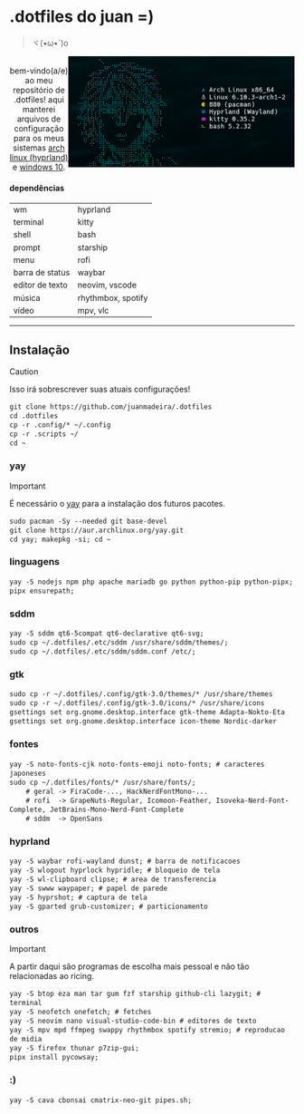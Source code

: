 # .dotfiles do juan =)
>ヾ(•ω•`)o
<p align="center">
	<img src="https://github.com/juanmadeira/.dotfiles/blob/main/screenshots/hyprland-fastfetch.png" align="right" width="400px" alt="hyprland screenshot"
</p>
<br>
bem-vindo(a/e) ao meu repositório de .dotfiles! aqui manterei arquivos de configuração para os meus sistemas <span style="text-decoration: underline;">arch linux (hyprland)</span> e <a href="https://github.com/juanmadeira/.dotfiles/blob/main/_windows">windows 10</a>.

#### dependências
|                 |                      |
| --------------- | -------------------- |
| wm              | hyprland             |
| terminal        | kitty                |
| shell           | bash                 |
| prompt          | starship             |
| menu            | rofi                 |
| barra de status | waybar               |
| editor de texto | neovim, vscode       |
| música          | rhythmbox, spotify   |
| vídeo           | mpv, vlc             |

---
## Instalação
> [!CAUTION]
> Isso irá sobrescrever suas atuais configurações!
```shell
git clone https://github.com/juanmadeira/.dotfiles
cd .dotfiles
cp -r .config/* ~/.config
cp -r .scripts ~/
cd ~
```

### yay
> [!IMPORTANT]
> É necessário o [yay](https://aur.archlinux.org/yay.git) para a instalação dos futuros pacotes.
```shell
sudo pacman -Sy --needed git base-devel
git clone https://aur.archlinux.org/yay.git
cd yay; makepkg -si; cd ~
```

### linguagens
```shell
yay -S nodejs npm php apache mariadb go python python-pip python-pipx;
pipx ensurepath;
```

### sddm
```shell
yay -S sddm qt6-5compat qt6-declarative qt6-svg;
sudo cp ~/.dotfiles/.etc/sddm /usr/share/sddm/themes/;
sudo cp ~/.dotfiles/.etc/sddm/sddm.conf /etc/;
```

### gtk
```shell
sudo cp -r ~/.dotfiles/.config/gtk-3.0/themes/* /usr/share/themes
sudo cp -r ~/.dotfiles/.config/gtk-3.0/icons/* /usr/share/icons
gsettings set org.gnome.desktop.interface gtk-theme Adapta-Nokto-Eta
gsettings set org.gnome.desktop.interface icon-theme Nordic-darker
```

### fontes
```shell
yay -S noto-fonts-cjk noto-fonts-emoji noto-fonts; # caracteres japoneses
sudo cp ~/.dotfiles/fonts/* /usr/share/fonts/;
    # geral -> FiraCode-..., HackNerdFontMono-... 
    # rofi  -> GrapeNuts-Regular, Icomoon-Feather, Isoveka-Nerd-Font-Complete, JetBrains-Mono-Nerd-Font-Complete
    # sddm  -> OpenSans
``` 

### hyprland
```shell
yay -S waybar rofi-wayland dunst; # barra de notificacoes
yay -S wlogout hyprlock hypridle; # bloqueio de tela
yay -S wl-clipboard clipse; # area de transferencia
yay -S swww waypaper; # papel de parede
yay -S hyprshot; # captura de tela
yay -S gparted grub-customizer; # particionamento
```

### outros
> [!IMPORTANT]
> A partir daqui são programas de escolha mais pessoal e não tão relacionadas ao ricing. 
```shell
yay -S btop eza man tar gum fzf starship github-cli lazygit; # terminal
yay -S neofetch onefetch; # fetches
yay -S neovim nano visual-studio-code-bin # editores de texto
yay -S mpv mpd ffmpeg swappy rhythmbox spotify stremio; # reproducao de midia
yay -S firefox thunar p7zip-gui;
pipx install pycowsay;
```

### :)
```shell
yay -S cava cbonsai cmatrix-neo-git pipes.sh;
```
